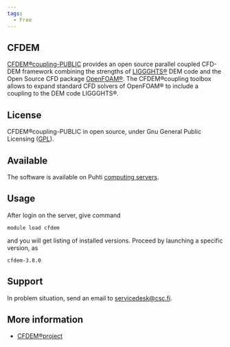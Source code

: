 ```yaml
---
tags:
  - Free
---
```


## CFDEM

[CFDEM®coupling-PUBLIC](https://www.cfdem.com/cfdemrcoupling-open-source-cfd-dem-framework) provides an open source parallel coupled CFD-DEM framework combining the strengths of [LIGGGHTS®](https://www.cfdem.com/liggghts-open-source-discrete-element-method-particle-simulation-code) DEM code and the Open Source CFD package [OpenFOAM®](https://openfoam.org/). The CFDEM®coupling toolbox allows to expand standard CFD solvers of OpenFOAM® to include a coupling to the DEM code LIGGGHTS®.

## License

CFDEM®coupling-PUBLIC in open source, under Gnu General Public Licensing ([GPL](https://www.gnu.org/licenses/gpl-3.0.en.html)).

## Available

The software is available on Puhti [computing servers](../computing/available-systems.md).


## Usage

After login on the server, give command

    module load cfdem

and you will get listing of installed versions.  Proceed by launching a specific version, as

    cfdem-3.8.0


## Support

In problem situation, send an email to servicedesk@csc.fi.

## More information

* [CFDEM®project](https://www.cfdem.com/)


